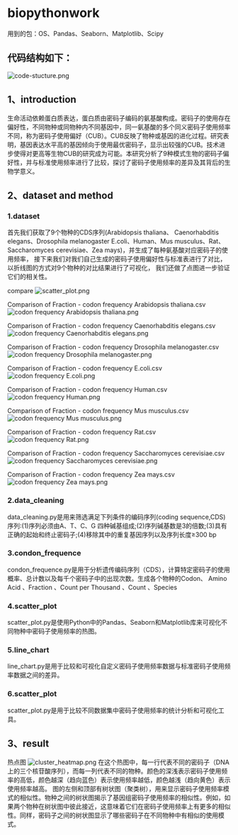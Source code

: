 # biopythonwork
用到的包：OS、Pandas、Seaborn、Matplotlib、Scipy

## 代码结构如下：

![code-stucture.png](https://github.com/twihere/biopythonwork/blob/main/pythonProject/pictures/code-structure.png)
## 1、introduction
生命活动依赖蛋白质表达，蛋白质由密码子编码的氨基酸构成。密码子的使用存在偏好性，不同物种或同物种内不同基因中，同一氨基酸的多个同义密码子使用频率不同，称为密码子使用偏好（CUB）。CUB反映了物种或基因的进化过程。研究表明，基因表达水平高的基因倾向于使用最优密码子，显示出较强的CUB。技术进步使得对更高等生物CUB的研究成为可能。本研究分析了9种模式生物的密码子偏好性，并与标准使用频率进行了比较，探讨了密码子使用频率的差异及其背后的生物学意义。
## 2、dataset and method

### 1.dataset

首先我们获取了9个物种的CDS序列(Arabidopsis thaliana、 Caenorhabditis elegans、Drosophila melanogaster
E.coli、Human、Mus musculus、Rat、Saccharomyces cerevisiae、Zea mays)，并生成了每种氨基酸对应密码子的使用频率，
接下来我们对我们自己生成的密码子使用偏好性与标准表进行了对比，以折线图的方式对9个物种的对比结果进行了可视化，
我们还做了点图进一步验证它们的相关性。


compare
![scatter_plot.png](https://github.com/twihere/biopythonwork/blob/main/pythonProject/pictures/scatter_plots.png)

Comparison of Fraction - codon frequency Arabidopsis thaliana.csv
![codon frequency Arabidopsis thaliana.png](https://github.com/twihere/biopythonwork/blob/main/pythonProject/pictures/codon%20frequency%20Arabidopsis%20thaliana.png)

Comparison of Fraction - codon frequency Caenorhabditis elegans.csv
![codon frequency Caenorhabditis elegans.png](https://github.com/twihere/biopythonwork/blob/main/pythonProject/pictures/codon%20frequency%20Caenorhabditis%20elegans.png)

Comparison of Fraction - codon frequency Drosophila melanogaster.csv
![codon frequency Drosophila melanogaster.png](https://github.com/twihere/biopythonwork/blob/main/pythonProject/pictures/codon%20frequency%20Drosophila%20melanogaster.png)

Comparison of Fraction - codon frequency E.coli.csv
![codon frequency E.coli.png](https://github.com/twihere/biopythonwork/blob/main/pythonProject/pictures/codon%20frequency%20E.coli.png)

Comparison of Fraction - codon frequency Human.csv
![codon frequency Human.png](https://github.com/twihere/biopythonwork/blob/main/pythonProject/pictures/codon%20frequency%20Human.png)

Comparison of Fraction - codon frequency Mus musculus.csv
![codon frequency Mus musculus.png](https://github.com/twihere/biopythonwork/blob/main/pythonProject/pictures/codon%20frequency%20Mus%20musculus.png)

Comparison of Fraction - codon frequency Rat.csv
![codon frequency Rat.png](https://github.com/twihere/biopythonwork/blob/main/pythonProject/pictures/codon%20frequency%20Rat.png)

Comparison of Fraction - codon frequency Saccharomyces cerevisiae.csv
![codon frequency Saccharomyces cerevisiae.png](https://github.com/twihere/biopythonwork/blob/main/pythonProject/pictures/codon%20frequency%20Saccharomyces%20cerevisiae.png)

Comparison of Fraction - codon frequency Zea mays.csv
![codon frequency Zea mays.png](https://github.com/twihere/biopythonwork/blob/main/pythonProject/pictures/codon%20frequency%20Zea%20mays.png)

### 2.data_cleaning

data_cleaning.py是用来筛选满足下列条件的编码序列(coding sequence,CDS)序列:(1)序列必须由A、T、C、G 四种碱基组成;(2)序列碱基数是3的倍数;(3)具有正确的起始和终止密码子;(4)移除其中的重复基因序列以及序列长度≥300 bp
### 3.condon_frequence

condon_frequence.py是用于分析遗传编码序列（CDS），计算特定密码子的使用概率、总计数以及每千个密码子中的出现次数。生成各个物种的Codon、	Amino Acid	、Fraction	、Count per Thousand	、Count	、Species
### 4.scatter_plot

scatter_plot.py是使用Python中的Pandas、Seaborn和Matplotlib库来可视化不同物种中密码子使用频率的热图。

###   5.line_chart

line_chart.py是用于比较和可视化自定义密码子使用频率数据与标准密码子使用频率数据之间的差异。
###   6.scatter_plot

scatter_plot.py是用于比较不同数据集中密码子使用频率的统计分析和可视化工具。

## 3、result

热点图
![cluster_heatmap.png](https://github.com/twihere/biopythonwork/blob/main/pythonProject/pictures/cluster_heatmap.png)
在这个热图中，每一行代表不同的密码子（DNA上的三个核苷酸序列），而每一列代表不同的物种。颜色的深浅表示密码子使用频率的高低，颜色越深（趋向蓝色）表示使用频率越低，颜色越浅（趋向黄色）表示使用频率越高。
图的左侧和顶部有树状图（聚类树），用来显示密码子使用频率模式的相似性。物种之间的树状图揭示了基因组密码子使用频率的相似性。例如，如果两个物种在树状图中彼此接近，这意味着它们在密码子使用频率上有更多的相似性。同样，密码子之间的树状图显示了哪些密码子在不同物种中有相似的使用模式。


